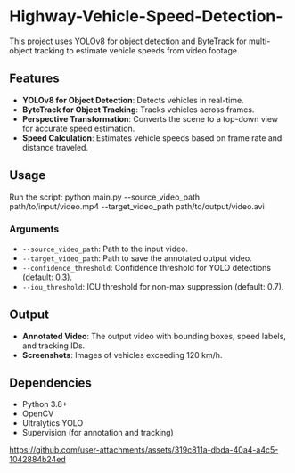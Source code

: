 # Highway-Vehicle-Speed-Detection-
This project uses YOLOv8 for object detection and ByteTrack for multi-object tracking to estimate vehicle speeds from video footage.


## Features
- **YOLOv8 for Object Detection**: Detects vehicles in real-time.
- **ByteTrack for Object Tracking**: Tracks vehicles across frames.
- **Perspective Transformation**: Converts the scene to a top-down view for accurate speed estimation.
- **Speed Calculation**: Estimates vehicle speeds based on frame rate and distance traveled.


## Usage
Run the script:
python main.py --source_video_path path/to/input/video.mp4 --target_video_path path/to/output/video.avi


### Arguments
- `--source_video_path`: Path to the input video.
- `--target_video_path`: Path to save the annotated output video.
- `--confidence_threshold`: Confidence threshold for YOLO detections (default: 0.3).
- `--iou_threshold`: IOU threshold for non-max suppression (default: 0.7).

## Output
- **Annotated Video**: The output video with bounding boxes, speed labels, and tracking IDs.
- **Screenshots**: Images of vehicles exceeding 120 km/h.

## Dependencies
- Python 3.8+
- OpenCV
- Ultralytics YOLO
- Supervision (for annotation and tracking)



https://github.com/user-attachments/assets/319c811a-dbda-40a4-a4c5-1042884b24ed


